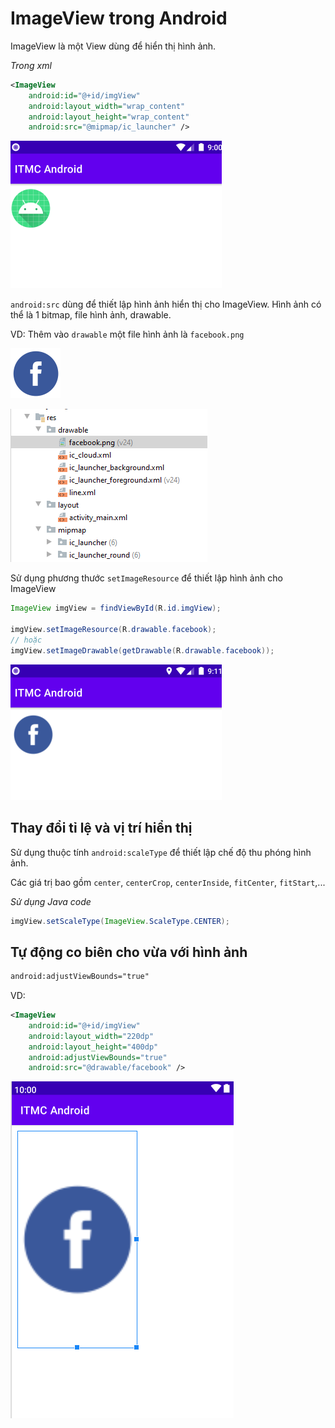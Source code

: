 # ImageView trong Android

ImageView là một View dùng để hiển thị hình ảnh.

*Trong xml*

```xml
<ImageView
    android:id="@+id/imgView"
    android:layout_width="wrap_content"
    android:layout_height="wrap_content"
    android:src="@mipmap/ic_launcher" />
```

![intro](https://github.com/VinhVIP/android_tutorials/blob/main/ImageView/img_intro.png)

`android:src` dùng để thiết lập hình ảnh hiển thị cho ImageView. Hình ảnh có thể là 1 bitmap, file hình ảnh, drawable.

VD: Thêm vào `drawable` một file hình ảnh là `facebook.png`

![fb icon](https://github.com/VinhVIP/android_tutorials/blob/main/ImageView/facebook.png)

![fb drawable](https://github.com/VinhVIP/android_tutorials/blob/main/ImageView/db_drawable.png)

Sử dụng phương thước `setImageResource` để thiết lập hình ảnh cho ImageView

```java
ImageView imgView = findViewById(R.id.imgView);

imgView.setImageResource(R.drawable.facebook);
// hoặc
imgView.setImageDrawable(getDrawable(R.drawable.facebook));
```

![](https://github.com/VinhVIP/android_tutorials/blob/main/ImageView/img_fb.png)

## Thay đổi tỉ lệ và vị trí hiển thị

Sử dụng thuộc tính `android:scaleType` để thiết lập chế độ thu phóng hình ảnh.

Các giá trị bao gồm `center`, `centerCrop`, `centerInside`, `fitCenter`, `fitStart`,...

*Sử dụng Java code*

```java
imgView.setScaleType(ImageView.ScaleType.CENTER);
```

## Tự động co biên cho vừa với hình ảnh

```xml
android:adjustViewBounds="true"
```

VD:

```xml
<ImageView
	android:id="@+id/imgView"
	android:layout_width="220dp"
	android:layout_height="400dp"
	android:adjustViewBounds="true"
	android:src="@drawable/facebook" />
```

![image adjust bounds](https://github.com/VinhVIP/android_tutorials/blob/main/ImageView/adjust.png)